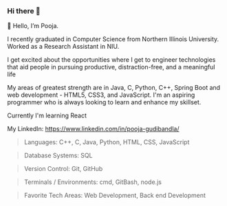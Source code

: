 ### Hi there 👋

<!--
**PoojaGudibandla/poojagudibandla** is a ✨ _special_ ✨ repository because its `README.md` (this file) appears on your GitHub profile.

Here are some ideas to get you started:

- 🔭 I’m currently working on learning AWS
- 🌱 I’m currently learning ...
- 👯 I’m looking to collaborate on ...
- 🤔 I’m looking for help with ...
- 💬 Ask me about ...
- 📫 How to reach me: ...
- 😄 Pronouns: ...
- ⚡ Fun fact: ...
-->

👋 Hello, I’m Pooja.

I recently graduated in Computer Science from Northern Illinois University. Worked as a Research Assistant in NIU.

I get excited about the opportunities where I get to engineer technologies that aid people in pursuing productive, distraction-free, and a meaningful life

My areas of greatest strength are in Java, C, Python, C++, Spring Boot and web development - HTML5, CSS3, and JavaScript. I'm an aspiring programmer who is always looking to learn and enhance my skillset.

Currently I'm learning React

My LinkedIn: https://www.linkedin.com/in/pooja-gudibandla/

> Languages: 
   C++, C, Java, Python, HTML, CSS, JavaScript
    
> Database Systems: 
   SQL
   
> Version Control: 
   Git, GitHub

> Terminals / Environments: 
   cmd, GitBash, node.js

> Favorite Tech Areas: 
   Web Development, Back end Development

